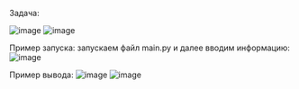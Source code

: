 Задача: 


![image](https://github.com/user-attachments/assets/58d3ae15-e980-47f2-91ed-be07c9946e87)
![image](https://github.com/user-attachments/assets/ff4c2567-0567-4279-97f8-2d482d189f95)


Пример запуска: 
запускаем файл main.py и далее вводим информацию:
![image](https://github.com/user-attachments/assets/b1f1d7c1-2c52-4e8b-99fd-a6cf1a17deec)

Пример вывода:
![image](https://github.com/user-attachments/assets/21fa8e15-d883-4a70-b395-8a7c2ed610e6)
![image](https://github.com/user-attachments/assets/0244bb08-8fdf-46a8-9acf-dfa743910bd1)
